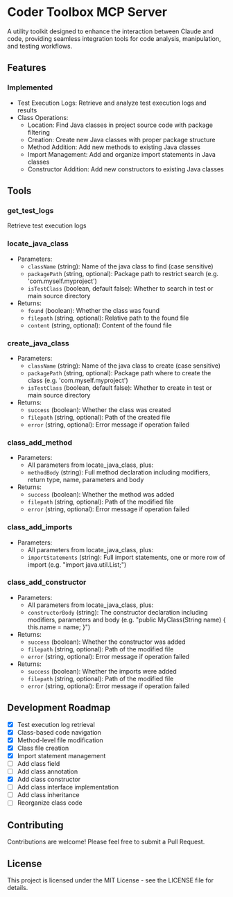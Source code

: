 # Coder Toolbox MCP Server

A utility toolkit designed to enhance the interaction between Claude and code, providing seamless integration tools for code analysis, manipulation, and testing workflows.

## Features

### Implemented
- Test Execution Logs: Retrieve and analyze test execution logs and results
- Class Operations:
  - Location: Find Java classes in project source code with package filtering
  - Creation: Create new Java classes with proper package structure
  - Method Addition: Add new methods to existing Java classes
  - Import Management: Add and organize import statements in Java classes
  - Constructor Addition: Add new constructors to existing Java classes

## Tools

### get_test_logs
Retrieve test execution logs

### locate_java_class
- Parameters:
  - `className` (string): Name of the java class to find (case sensitive)
  - `packagePath` (string, optional): Package path to restrict search (e.g. 'com.myself.myproject')
  - `isTestClass` (boolean, default false): Whether to search in test or main source directory
- Returns:
  - `found` (boolean): Whether the class was found
  - `filepath` (string, optional): Relative path to the found file
  - `content` (string, optional): Content of the found file

### create_java_class
- Parameters:
  - `className` (string): Name of the java class to create (case sensitive)
  - `packagePath` (string, optional): Package path where to create the class (e.g. 'com.myself.myproject')
  - `isTestClass` (boolean, default false): Whether to create in test or main source directory
- Returns:
  - `success` (boolean): Whether the class was created
  - `filepath` (string, optional): Path of the created file
  - `error` (string, optional): Error message if operation failed

### class_add_method
- Parameters:
  - All parameters from locate_java_class, plus:
  - `methodBody` (string): Full method declaration including modifiers, return type, name, parameters and body
- Returns:
  - `success` (boolean): Whether the method was added
  - `filepath` (string, optional): Path of the modified file
  - `error` (string, optional): Error message if operation failed

### class_add_imports
- Parameters:
  - All parameters from locate_java_class, plus:
  - `importStatements` (string): Full import statements, one or more row of import (e.g. "import java.util.List;")

### class_add_constructor
- Parameters:
  - All parameters from locate_java_class, plus:
  - `constructorBody` (string): The constructor declaration including modifiers, parameters and body (e.g. "public MyClass(String name) { this.name = name; }")
- Returns:
  - `success` (boolean): Whether the constructor was added
  - `filepath` (string, optional): Path of the modified file
  - `error` (string, optional): Error message if operation failed
- Returns:
  - `success` (boolean): Whether the imports were added
  - `filepath` (string, optional): Path of the modified file
  - `error` (string, optional): Error message if operation failed

## Development Roadmap
- [x] Test execution log retrieval
- [x] Class-based code navigation
- [x] Method-level file modification
- [x] Class file creation
- [x] Import statement management
- [ ] Add class field
- [ ] Add class annotation
- [x] Add class constructor
- [ ] Add class interface implementation
- [ ] Add class inheritance
- [ ] Reorganize class code

## Contributing
Contributions are welcome! Please feel free to submit a Pull Request.

## License
This project is licensed under the MIT License - see the LICENSE file for details.

